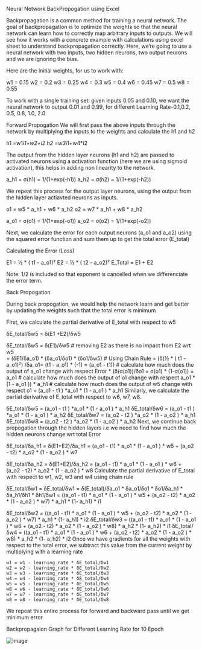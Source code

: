 Neural Network BackPropogation using Excel

Backpropagation is a common method for training a neural network. The goal of backpropagation is to optimize the weights so that the neural network can learn how to correctly map arbitrary inputs to outputs. We will see how it works with a concrete example with calculations using excel sheet to understand backpropagation correctly. Here, we’re going to use a neural network with two inputs, two hidden neurons, two output neurons and we are ignoring the bias.



Here are the initial weights, for us to work with:

w1 = 0.15	w2 = 0.2	w3 = 0.25	w4 = 0.3
w5 = 0.4	w6 = 0.45	w7 = 0.5	w8 = 0.55

To work with a single training set: given inputs 0.05 and 0.10, we want the neural network to output 0.01 and 0.99, for different Learning Rate-0.1,0.2, 0.5, 0.8, 1.0, 2.0

Forward Propogation
We will first pass the above inputs through the network by multiplying the inputs to the weights and calculate the h1 and h2

  h1 =w1*i1+w2+i2
  h2 =w3*i1+w4*i2
  
The output from the hidden layer neurons (h1 and h2) are passed to activated neurons using a activation function (here we are using sigmoid activation), this helps in adding non linearity to the network.

  a_h1 = σ(h1) = 1/(1+exp(-h1))
  a_h2 = σ(h2) = 1/(1+exp(-h2))
  
We repeat this process for the output layer neurons, using the output from the hidden layer actiavted neurons as inputs.

  o1 = w5 * a_h1 + w6 * a_h2
  o2 = w7 * a_h1 + w8 * a_h2
  
  a_o1 = σ(o1) = 1/(1+exp(-o1))
  a_o2 = σ(o2) = 1/(1+exp(-o2))
  
Next, we calculate the error for each output neurons (a_o1 and a_o2) using the squared error function and sum them up to get the total error (E_total)

Calculating the Error (Loss)

E1 = ½ * ( t1 - a_o1)²
E2 = ½ * ( t2 - a_o2)²
E_Total = E1 + E2

Note: 1/2 is included so that exponent is cancelled when we differenciate the error term.

Back Propogation

During back propogation, we would help the network learn and get better by updating the weights such that the total error is minimum

First, we calculate the partial derivative of E_total with respect to w5

δE_total/δw5 = δ(E1 +E2)/δw5

δE_total/δw5 = δ(E1)/δw5       # removing E2 as there is no impact from E2 wrt w5	
             = (δE1/δa_o1) * (δa_o1/δo1) * (δo1/δw5)	# Using Chain Rule
             = (δ(½ * ( t1 - a_o1)²) /δa_o1= (t1 - a_o1) * (-1) = (a_o1 - t1))   # calculate how much does the output of a_o1 change with respect Error
                * (δ(σ(o1))/δo1 = σ(o1) * (1-σ(o1)) = a_o1                       # calculate how much does the output of o1 change with respect a_o1
                * (1 - a_o1 )) * a_h1                                            # calculate how much does the output of w5 change with respect o1
             = (a_o1 - t1 ) *a_o1 * (1 - a_o1 ) * a_h1
Similarly, we calculate the partial derivative of E_total with respect to w6, w7, w8.

δE_total/δw5 = (a_o1 - t1 ) *a_o1 * (1 - a_o1 ) * a_h1
δE_total/δw6 = (a_o1 - t1 ) *a_o1 * (1 - a_o1 ) * a_h2
δE_total/δw7 = (a_o2 - t2 ) *a_o2 * (1 - a_o2 ) * a_h1
δE_total/δw8 = (a_o2 - t2 ) *a_o2 * (1 - a_o2 ) * a_h2
Next, we continue back propogation through the hidden layers i.e we need to find how much the hidden neurons change wrt total Error

δE_total/δa_h1 = δ(E1+E2)/δa_h1 
               = (a_o1 - t1) * a_o1 * (1 - a_o1 ) * w5 + (a_o2 - t2) * a_o2 * (1 - a_o2 ) * w7
               
δE_total/δa_h2 = δ(E1+E2)/δa_h2 
               = (a_o1 - t1) * a_o1 * (1 - a_o1 ) * w6 + (a_o2 - t2) * a_o2 * (1 - a_o2 ) * w8
Calculate the partial derivative of E_total with respect to w1, w2, w3 and w4 using chain rule

δE_total/δw1 = δE_total/δw1 = δ(E_total)/δa_o1 * δa_o1/δo1 * δo1/δa_h1 * δa_h1/δh1 * δh1/δw1
             = ((a_o1 - t1) * a_o1 * (1 - a_o1 ) * w5 + (a_o2 - t2) * a_o2 * (1 - a_o2 ) * w7) * a_h1 * (1- a_h1) * i1
             

δE_total/δw2 = ((a_o1 - t1) * a_o1 * (1 - a_o1 ) * w5 + (a_o2 - t2) * a_o2 * (1 - a_o2 ) * w7) * a_h1 * (1- a_h1) * i2
δE_total/δw3 = ((a_o1 - t1) * a_o1 * (1 - a_o1 ) * w6 + (a_o2 - t2) * a_o2 * (1 - a_o2 ) * w8) * a_h2 * (1- a_h2) * i1
δE_total/δw4 = ((a_o1 - t1) * a_o1 * (1 - a_o1 ) * w6 + (a_o2 - t2) * a_o2 * (1 - a_o2 ) * w8) * a_h2 * (1- a_h2) * i2
Once we have gradients for all the weights with respect to the total error, we subtract this value from the current weight by multiplying with a learning rate

    w1 = w1 - learning_rate * δE_total/δw1
    w2 = w2 - learning_rate * δE_total/δw2
    w3 = w3 - learning_rate * δE_total/δw3
    w4 = w4 - learning_rate * δE_total/δw4
    w5 = w5 - learning_rate * δE_total/δw5
    w8 = w6 - learning_rate * δE_total/δw6
    w7 = w7 - learning_rate * δE_total/δw7
    w8 = w8 - learning_rate * δE_total/δw8
    
We repeat this entire process for forward and backward pass until we get minimum error.

Backpropagaion Graph for Different Learning Rate for 10 Epoch

![image](https://user-images.githubusercontent.com/8513086/215081751-508d38f8-954c-4a05-870a-19dcb50808d4.png)


